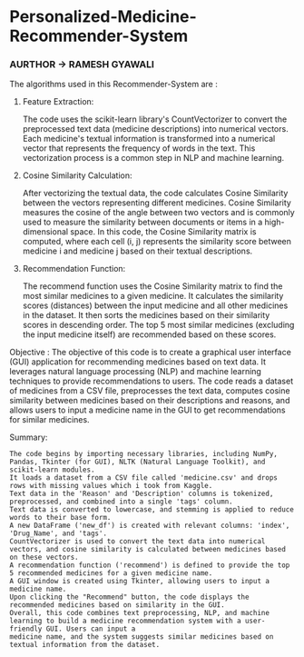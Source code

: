 # Personalized-Medicine-Recommender-System
### AURTHOR -> RAMESH GYAWALI
The algorithms used in this Recommender-System are :
1. Feature Extraction:

     The code uses the scikit-learn library's CountVectorizer to convert the preprocessed text data (medicine descriptions) into numerical vectors.
     Each medicine's textual information is transformed into a numerical vector that represents the frequency of words in the text. This vectorization process is a 
     common step in NLP and machine learning.
2. Cosine Similarity Calculation:

     After vectorizing the textual data, the code calculates Cosine Similarity between the vectors representing different medicines.
     Cosine Similarity measures the cosine of the angle between two vectors and is commonly used to measure the similarity between documents or items in a high- 
     dimensional space.
     In this code, the Cosine Similarity matrix is computed, where each cell (i, j) represents the similarity score between medicine i and medicine j based on 
     their 
     textual descriptions.
3. Recommendation Function:

     The recommend function uses the Cosine Similarity matrix to find the most similar medicines to a given medicine.
     It calculates the similarity scores (distances) between the input medicine and all other medicines in the dataset.
     It then sorts the medicines based on their similarity scores in descending order.
     The top 5 most similar medicines (excluding the input medicine itself) are recommended based on these scores.


Objective :
    The objective of this code is to create a graphical user interface (GUI) application for recommending medicines based on text data. It leverages natural 
    language processing (NLP) and machine learning techniques to provide recommendations to users. The code reads a dataset of medicines from a CSV file, 
    preprocesses the text data, computes cosine similarity between medicines based on their descriptions and reasons, and allows users to input a medicine name in 
    the GUI to get recommendations for similar medicines.

Summary:

    The code begins by importing necessary libraries, including NumPy, Pandas, Tkinter (for GUI), NLTK (Natural Language Toolkit), and scikit-learn modules.
    It loads a dataset from a CSV file called 'medicine.csv' and drops rows with missing values which i took from Kaggle.
    Text data in the 'Reason' and 'Description' columns is tokenized, preprocessed, and combined into a single 'tags' column.
    Text data is converted to lowercase, and stemming is applied to reduce words to their base form.
    A new DataFrame ('new_df') is created with relevant columns: 'index', 'Drug_Name', and 'tags'.
    CountVectorizer is used to convert the text data into numerical vectors, and cosine similarity is calculated between medicines based on these vectors.
    A recommendation function ('recommend') is defined to provide the top 5 recommended medicines for a given medicine name.
    A GUI window is created using Tkinter, allowing users to input a medicine name.
    Upon clicking the "Recommend" button, the code displays the recommended medicines based on similarity in the GUI.
    Overall, this code combines text preprocessing, NLP, and machine learning to build a medicine recommendation system with a user-friendly GUI. Users can input a 
    medicine name, and the system suggests similar medicines based on textual information from the dataset.
